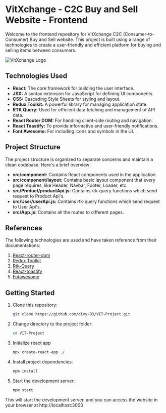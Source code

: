 # VitXchange - C2C Buy and Sell Website - Frontend

Welcome to the frontend repository for VitXchange C2C (Consumer-to-Consumer) Buy and Sell website. This project is built using a range of technologies to create a user-friendly and efficient platform for buying and selling items between consumers.

![VitXchange Logo](https://res.cloudinary.com/djgwv8dck/image/upload/v1697346595/products/WhatsApp_Image_2023-10-10_at_00.15.37_19b77690_yitpki.jpg)

## Technologies Used

- **React:** The core framework for building the user interface.
- **JSX:** A syntax extension for JavaScript for defining UI components.
- **CSS:** Cascading Style Sheets for styling and layout.
- **Redux Toolkit:** A powerful library for managing application state.
- **RTK Query:** Used for efficient data fetching and management of API data.
- **React Router DOM:** For handling client-side routing and navigation.
- **React Toastify:** To provide informative and user-friendly notifications.
- **Font Awesome:** For including icons and symbols in the UI.

## Project Structure

The project structure is organized to separate concerns and maintain a clean codebase. Here's a brief overview:

- **src/component:** Contains React components used in the application.
- **src/component/layout:** Contains basic layout component that every page requires, like Header, Navbar, Footer, Loader, etc.
- **src/Product/productApi.js:** Contains rtk-query functions which send request to Product Api's.
- **src/User/userApi.js:** Contains rtk-query functions which send request to User Api's.  
- **src/App.js:** Contains all the routes to different pages.

## References

The following technologies are used and have taken reference from their documentations:

1. [React-router-dom](https://reactrouter.com/en/main/start/tutorial)
2. [Redux Toolkit](https://redux-toolkit.js.org/introduction/getting-started)
3. [Rtk-Query](https://redux-toolkit.js.org/rtk-query/overview)
4. [React-toastify](https://www.npmjs.com/package/react-toastify)
5. [Fotawesome](https://fontawesome.com/)

## Getting Started
1. Clone this repository:

   ```bash
   git clone https://github.com/divy-03/VIT-Project.git
2. Change directory to the project folder:

   ```bash
   cd VIT-Project
3. Initialize react app

   ```bash
   npx create-react-app ./
   
4. Install project dependencies:

   ```bash
   npm install
5. Start the development server:

   ```bash
   npm start
This will start the development server, and you can access the website in your browser at http://localhost:3000
